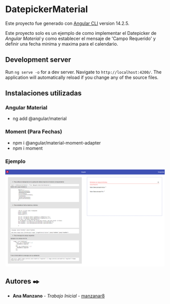 # DatepickerMaterial

Este proyecto fue generado con [Angular CLI](https://github.com/angular/angular-cli) version 14.2.5.

Este proyecto solo es un ejemplo de como implementar el Datepicker de *Angular Material* y como establecer el mensaje de 'Campo Requerido' y definir una fecha minima y maxima para el calendario.

## Development server

Run `ng serve -o` for a dev server. Navigate to `http://localhost:4200/`. The application will automatically reload if you change any of the source files.

## Instalaciones utilizadas

### Angular Material
- ng add @angular/material

### Moment (Para Fechas)
- npm i @angular/material-moment-adapter
- npm i moment


### Ejemplo

![alt tag](https://github.com/manzanar8/Angular/blob/main/datepicker_material/datepicker%20material.png?raw=true) 

## Autores ✒️

* **Ana Manzano** - *Trabajo Inicial* - [manzanar8](https://github.com/manzanar8)